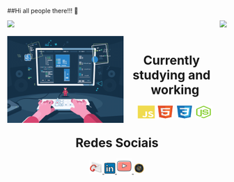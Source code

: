 ##Hi all people there!!! 👋

<div>
  
  <img  height="140em" src="https://github-readme-stats.vercel.app/api?username=AdanVasconcelos&show_icons=true&theme=maroongold&include_all_commits=true&count_private=true"/>
  <img align="right" height="140em" src="https://github-readme-stats.vercel.app/api/top-langs/?username=AdanVasconcelos&layout=compact&langs_count=16&theme=maroongold"/>
<div  align="center"> 
  <div style="display: inline_block"><br>
    <img align="left" height="200" alt="circleani" src="jpg.webp">
    <h1 align="center">Currently studying and working</h1>
    <img align="center" height="30" width="40" alt="js-icon"  src="https://raw.githubusercontent.com/devicons/devicon/master/icons/javascript/javascript-plain.svg">
    <img align="center" height="30" width="40" alt="html-icon" src="https://raw.githubusercontent.com/devicons/devicon/master/icons/html5/html5-original.svg">
    <img align="center" height="30" width="40" alt="css-icon" src="https://raw.githubusercontent.com/devicons/devicon/master/icons/css3/css3-original.svg">
    <img align="center" height="30" width="40" alt="nodejs-icon" src="https://raw.githubusercontent.com/devicons/devicon/master/icons/nodejs/nodejs-original.svg">
    </div>
   <h1 align="center">Redes Sociais</h1>
    <a href = "mailto: adanrox@gmail.com">
      <img width="30" src="egmail.png">
    </a>
    <a href = "https://www.linkedin.com/in/adan-de-vasconcelos-queiroz-a71314231/">
      <img  width="25" src="linkedin1.webp">
    </a>
    <a href = "https://www.youtube.com/channel/UCAp-arsId3U0nExXYWKGsrA">
      <img width="35" src="youtube-2.webp">
    </a>
    <a href = "https://www.instagram.com/adanvq/">
      <img width="25" src="instagram-4.webp">
    </a>
</div>
  
    
    
    
    
